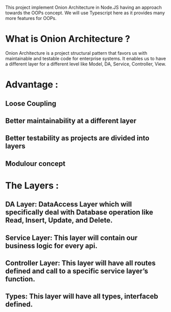 This project implement Onion Architecture in Node.JS having an approach towards the OOPs concept. We will use Typescript here as it provides many more features for OOPs.

# What is Onion Architecture ?
Onion Architecture is a project structural pattern that favors us with maintainable and testable code for enterprise systems. It enables us to have a different layer for a different level like Model, DA, Service, Controller, View.

# Advantage :
  ## Loose Coupling
  ## Better maintainability at a different layer
  ## Better testability as projects are divided into layers
  ## Modulour concept
# The Layers :
  ## DA Layer: DataAccess Layer which will specifically deal with Database operation like Read, Insert, Update, and Delete.
  ## Service Layer: This layer will contain our business logic for every api.
  ## Controller Layer: This layer will have all routes defined and call to a specific service layer’s function.
  ## Types: This layer will have all types, interfaceb defined.

